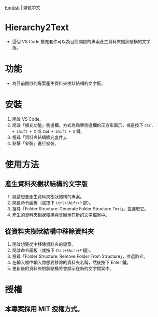 [English](https://github.com/cycleapple/hierarchy2text) | 繁體中文
# Hierarchy2Text

- 這個 VS Code 擴充套件可以為目前開啟的專案產生資料夾樹狀結構的文字版。

# 功能

- 為目前開啟的專案產生資料夾樹狀結構的文字版。

# 安裝

1. 開啟 VS Code。
2. 開啟「擴充功能」側邊欄，方式為點擊側邊欄的正方形圖示，或是按下 `Ctrl + Shift + X` 或 `Cmd + Shift + X` 鍵。
3. 搜尋「資料夾結構擴充套件」。
4. 點擊「安裝」進行安裝。

# 使用方法

## 產生資料夾樹狀結構的文字版

1. 開啟想要產生資料夾樹狀結構的專案。
2. 開啟命令面板（或按下 `Ctrl+Shift+P` 鍵）。
3. 搜尋「Folder Structure: Generate Folder Structure Text」，並選取它。
4. 產生的資料夾樹狀結構將會顯示在新的文字檔案中。

## 從資料夾樹狀結構中移除資料夾

1. 開啟想要從中移除資料夾的專案。
2. 開啟命令面板（或按下 `Ctrl+Shift+P` 鍵）。
3. 搜尋「Folder Structure: Remove Folder From Structure」，並選取它。
4. 在輸入框中輸入你想要移除的資料夾名稱，然後按下 Enter 鍵。
5. 更新後的資料夾樹狀結構將會顯示在新的文字檔案中。

# 授權

## 本專案採用 MIT 授權方式。